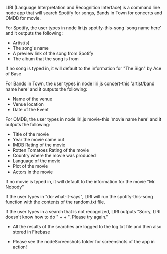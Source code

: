 LIRI (Language Interpretation and Recognition Interface) is a command line node app that will search Spotify for songs, Bands in Town for concerts and OMDB for movie.

For Spotify, the user types in node liri.js spotify-this-song 'song name here' and it outputs the following:

* Artist(s)
* The song's name
* A preview link of the song from Spotify
* The album that the song is from

If no song is typed in, it will default to the information for "The Sign" by Ace of Base

For Bands in Town, the user types in node liri.js concert-this 'artist/band name here' and it outputs the following:
* Name of the venue
* Venue location
* Date of the Event

For OMDB, the user types in node liri.js movie-this 'movie name here' and it outputs the following:
* Title of the movie
* Year the movie came out
* IMDB Rating of the movie
* Rotten Tomatoes Rating of the movie
* Country where the movie was produced
* Language of the movie
* Plot of the movie
* Actors in the movie

If no movie is typed in, it will default to the information for the movie "Mr. Nobody"

If the user types in "do-what-it-says", LIRI will run the spotify-this-song function with the contents of the random.txt file.

If the user types in a search that is not recognized, LIRI outputs "Sorry, LIRI doesn't know how to do " + <User Search> + ". Please try again."

* All the results of the searches are logged to the log.txt file and then also stored in Firebase

* Please see the nodeScreenshots folder for screenshots of the app in action!